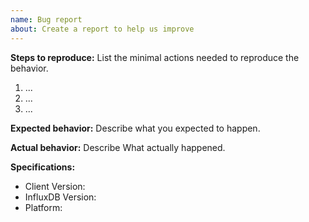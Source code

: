 ```yaml
---
name: Bug report
about: Create a report to help us improve
---
```


<!--

Thank you for reporting a bug. 

* Please add a :+1: or comment on a similar existing bug report instead of opening a new one.
    * https://github.com/influxdata/influxdb-client-java/issues?utf8=%E2%9C%93&q=is%3Aissue+is%3Aopen+is%3Aclosed+sort%3Aupdated-desc+label%3Abug+
* Please check whether the bug can be reproduced with the latest release.
* The fastest way to fix a bug is to open a Pull Request.
    * https://github.com/influxdata/influxdb-client-java/pulls

-->

__Steps to reproduce:__
List the minimal actions needed to reproduce the behavior.

1. ...
2. ...
3. ...

__Expected behavior:__
Describe what you expected to happen.

__Actual behavior:__
Describe What actually happened.

__Specifications:__
 - Client Version:
 - InfluxDB Version:
 - Platform:
